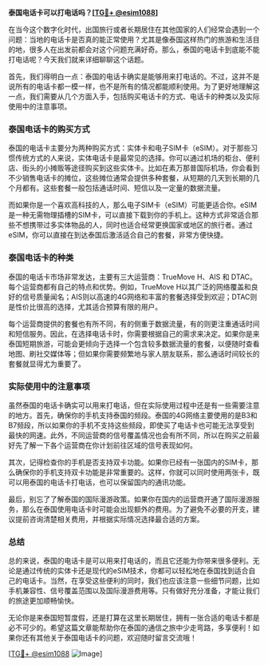 **泰国电话卡可以打电话吗？[[TG💪+ @esim1088](https://t.me/s/esim1088)]**

在当今这个数字化时代，出国旅行或者长期居住在其他国家的人们经常会遇到一个问题：当地的电话卡是否真的能正常使用？尤其是像泰国这样热门的旅游和生活目的地，很多人在出发前都会对这个问题充满好奇。那么，泰国的电话卡到底能不能打电话呢？今天我们就来详细聊聊这个话题。

首先，我们得明白一点：泰国的电话卡确实是能够用来打电话的。不过，这并不是说所有的电话卡都一模一样，也不是所有的情况都能顺利使用。为了更好地理解这一点，我们需要从几个方面入手，包括购买电话卡的方式、电话卡的种类以及实际使用中的注意事项。

### 泰国电话卡的购买方式

泰国的电话卡主要分为两种购买方式：实体卡和电子SIM卡（eSIM）。对于那些习惯传统方式的人来说，实体电话卡是最常见的选择。你可以通过机场的柜台、便利店、街头的小摊贩等途径购买到这些实体卡。比如在素万那普国际机场，你会看到不少销售电话卡的摊位，这些摊位通常会提供多种套餐，从短期的几天到长期的几个月都有。这些套餐一般包括通话时间、短信以及一定量的数据流量。

而如果你是一个喜欢高科技的人，那么电子SIM卡（eSIM）可能更适合你。eSIM是一种无需物理插槽的SIM卡，可以直接下载到你的手机上。这种方式非常适合那些不想携带过多实体物品的人，同时也适合经常更换国家或地区的旅行者。通过eSIM，你可以直接在到达泰国后激活适合自己的套餐，非常方便快捷。

### 泰国电话卡的种类

泰国的电话卡市场非常发达，主要有三大运营商：TrueMove H、AIS 和 DTAC。每个运营商都有自己的特点和优势。例如，TrueMove H以其广泛的网络覆盖和良好的信号质量闻名；AIS则以高速的4G网络和丰富的套餐选择受到欢迎；DTAC则是性价比很高的选择，尤其适合预算有限的用户。

每个运营商提供的套餐也有所不同，有的侧重于数据流量，有的则更注重通话时间和短信服务。因此，在选择电话卡时，你需要根据自己的需求来决定。如果你是来泰国短期旅游，可能会更倾向于选择一个包含较多数据流量的套餐，以便随时查看地图、刷社交媒体等；但如果你需要频繁地与家人朋友联系，那么通话时间较长的套餐就显得尤为重要了。

### 实际使用中的注意事项

虽然泰国的电话卡确实可以用来打电话，但在实际使用过程中还是有一些需要注意的地方。首先，确保你的手机支持泰国的频段。泰国的4G网络主要使用的是B3和B7频段，所以如果你的手机不支持这些频段，即使买了电话卡也可能无法享受到最快的网速。此外，不同运营商的信号覆盖情况也会有所不同，所以在购买之前最好先了解一下各个运营商在你计划前往区域的信号表现如何。

其次，记得检查你的手机是否支持双卡功能。如果你已经有一张国内的SIM卡，那么确保你的手机支持双卡功能是非常重要的。这样，你就可以同时使用两张卡，既可以用泰国的电话卡打电话，也可以保留国内的通讯功能。

最后，别忘了了解泰国的国际漫游政策。如果你在国内的运营商开通了国际漫游服务，那么在泰国使用电话卡时可能会出现额外的费用。为了避免不必要的开支，建议提前咨询清楚相关费用，并根据实际情况选择最合适的方案。

### 总结

总的来说，泰国的电话卡是可以用来打电话的，而且它还能为你带来很多便利。无论是通过传统的实体卡还是现代的eSIM技术，你都可以轻松地在泰国找到适合自己的电话卡。当然，在享受这些便利的同时，我们也应该注意一些细节问题，比如手机兼容性、信号覆盖范围以及国际漫游费用等。只有做好充分准备，才能让我们的旅途更加顺畅愉快。

无论你是来泰国短暂度假，还是打算在这里长期居住，拥有一张合适的电话卡都是必不可少的。希望这篇文章能帮助你在泰国的通信之旅中少走弯路，多享便利！如果你还有其他关于泰国电话卡的问题，欢迎随时留言交流哦！

[[TG💪+ @esim1088](https://t.me/s/esim1088) ![Image](https://i.postimg.cc/4NQfJmqS/Snipaste-2025-05-13-00-14-12.png)]